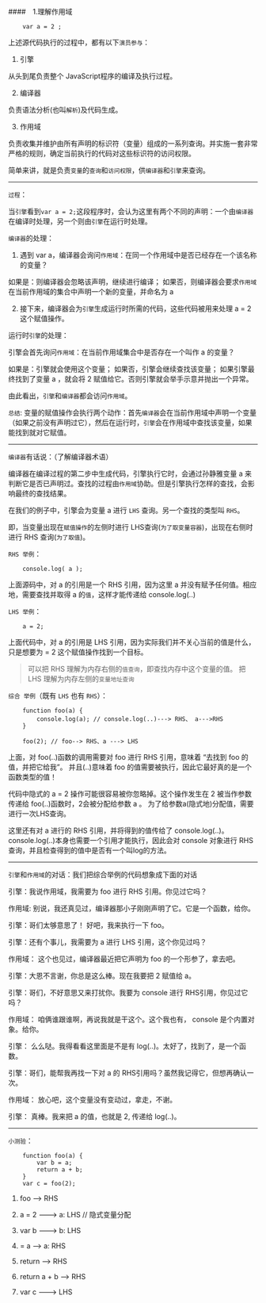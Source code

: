 ####　1.理解作用域

```
	var a = 2 ;
```

上述源代码执行的过程中，都有以下`演员参与`：

1. 引擎

从头到尾负责整个 JavaScript程序的编译及执行过程。

2. 编译器

负责语法分析(也叫`解析`)及代码生成。

3. 作用域

负责收集并维护由所有声明的标识符（变量）组成的一系列查询。并实施一套非常严格的规则，确定当前执行的代码对这些标识符的访问权限。

简单来讲，就是负责`变量`的`查询`和`访问权限`，供`编译器`和`引擎`来查询。

----------------------------------------------------------------------------------------------------

`过程`：

当`引擎`看到`var a = 2;`这段程序时，会认为这里有两个不同的声明：一个由`编译器`在编译时处理，另一个则由`引擎`在运行时处理。


`编译器`的处理：
	
  1. 遇到 var a，编译器会询问`作用域`：在同一个作用域中是否已经存在一个该名称的变量？
  
  如果是：则编译器会忽略该声明，继续进行编译；
  如果否，则编译器会要求`作用域`在当前作用域的集合中声明一个新的变量，并命名为 a 
  
  2. 接下来，编译器会为`引擎`生成运行时所需的代码，这些代码被用来处理 a = 2 这个赋值操作。
  
  
运行时`引擎`的处理：
  
  引擎会首先询问`作用域`：在当前作用域集合中是否存在一个叫作 a 的变量？
  
  如果是：引擎就会使用这个变量；
  如果否，引擎会继续查找该变量；
  如果引擎最终找到了变量 a ，就会将 2 赋值给它。否则引擎就会举手示意并抛出一个异常。
  
由此看出，`引擎`和`编译器`都会访问`作用域`。

`总结`: 变量的赋值操作会执行两个动作：首先`编译器`会在当前作用域中声明一个变量（如果之前没有声明过它），然后在运行时，`引擎`会在作用域中查找该变量，如果能找到就对它赋值。
	
-----------------------------------------------------------------------------------------------------	

`编译器`有话说：（了解编译器术语）

编译器在编译过程的第二步中生成代码，引擎执行它时，会通过孙静雅变量 a 来判断它是否已声明过。查找的过程由`作用域`协助。但是引擎执行怎样的查找，会影响最终的查找结果。

在我们的例子中，引擎会为变量 a 进行 `LHS` 查询。另一个查找的类型叫 `RHS`。

即，当变量出现在`赋值操作`的左侧时进行 LHS查询(`为了取变量容器`)，出现在右侧时进行 RHS 查询(`为了取值`)。


`RHS 举例`：

```
	console.log( a );
```

上面源码中，对 a 的引用是一个 RHS 引用，因为这里 a 并没有赋予任何值。相应地，需要查找并取得 a 的`值`，这样才能传递给 console.log(..)


`LHS 举例`：

```
	a = 2;
```

上面代码中，对 a 的引用是 LHS 引用，因为实际我们并不关心当前的值是什么，只是想要为 = 2 这个赋值操作找到一个目标。

> 可以把 RHS 理解为内存右侧的`值查询`，即查找内存中这个变量的值。
> 把 LHS 理解为内存左侧的`变量地址查询`


`综合 举例`（既有 `LHS` 也有 `RHS`）：

```
	function foo(a) {
		console.log(a); // console.log(..)---> RHS、 a--->RHS
	}
	
	foo(2); // foo--> RHS、a ---> LHS
```

上面，对 foo(..)函数的调用需要对 foo 进行 RHS 引用，意味着 “去找到 foo 的值，并把它给我”。
并且(..)意味着 foo 的值需要被执行，因此它最好真的是一个函数类型的值！

代码中隐式的 a = 2 操作可能很容易被你忽略掉。这个操作发生在 2 被当作参数传递给 foo(..)函数时，2会被分配给参数 a 。
为了给参数a(隐式地)分配值，需要进行一次LHS查询。

这里还有对 a 进行的 RHS 引用，并将得到的值传给了 console.log(..)。
console.log(..)本身也需要一个引用才能执行，因此会对 console 对象进行 RHS查询，并且检查得到的值中是否有一个叫log的方法。

--------------------------------------------------------------------------------------------

`引擎`和`作用域`的对话：我们把综合举例的代码想象成下面的对话


引擎：我说作用域，我需要为 foo 进行 RHS 引用。你见过它吗？

作用域: 别说，我还真见过，编译器那小子刚刚声明了它。它是一个函数，给你。

引擎：哥们太够意思了！ 好吧，我来执行一下 foo。

引擎：还有个事儿，我需要为 a 进行 LHS 引用，这个你见过吗？

作用域： 这个也见过，编译器最近把它声明为 foo 的一个形参了，拿去吧。

引擎：大恩不言谢，你总是这么棒。现在我要把 2 赋值给 a。

引擎：哥们，不好意思又来打扰你。我要为 console 进行 RHS引用，你见过它吗？

作用域： 咱俩谁跟谁啊，再说我就是干这个。这个我也有， console 是个内置对象。给你。

引擎： 么么哒。我得看看这里面是不是有 log(..)。太好了，找到了，是一个函数。

引擎：哥们，能帮我再找一下对 a 的 RHS引用吗？虽然我记得它，但想再确认一次。

作用域： 放心吧，这个变量没有变动过，拿走，不谢。

引擎： 真棒。我来把 a 的值，也就是 2, 传递给 log(..)。

--------------------------------------------------------------------------------

`小测验`：

```
	function foo(a) {
		var b = a;
		return a + b;
	}
	var c = foo(2);
```

1. foo --> RHS

2. a = 2 ---> a: LHS  // 隐式变量分配

3. var b ---> b: LHS

4. = a --> a: RHS

5. return --> RHS

6. return a + b --> RHS 

7. var c ---> LHS











